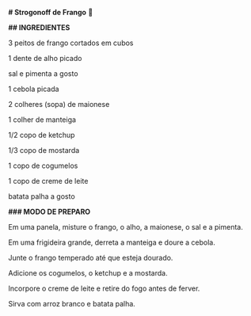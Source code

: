**# Strogonoff de Frango** :chicken:

**## INGREDIENTES**

3 peitos de frango cortados em cubos

1 dente de alho picado

sal e pimenta a gosto

1 cebola picada

2 colheres (sopa) de maionese

1 colher de manteiga

1/2 copo de ketchup

1/3 copo de mostarda

1 copo de cogumelos

1 copo de creme de leite

batata palha a gosto



**### MODO DE PREPARO**

Em uma panela, misture o frango, o alho, a maionese, o sal e a pimenta.



Em uma frigideira grande, derreta a manteiga e doure a cebola.



Junte o frango temperado até que esteja dourado.



Adicione os cogumelos, o ketchup e a mostarda.



Incorpore o creme de leite e retire do fogo antes de ferver.



Sirva com arroz branco e batata palha.
